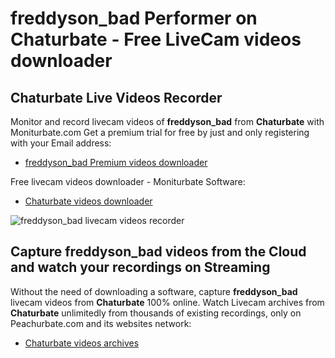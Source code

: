 # freddyson_bad Performer on Chaturbate - Free LiveCam videos downloader

## Chaturbate Live Videos Recorder

Monitor and record livecam videos of **freddyson_bad** from **Chaturbate** with Moniturbate.com
Get a premium trial for free by just and only registering with your Email address:
* [freddyson_bad Premium videos downloader](https://moniturbate.com/request-demo-licence-key.html)

Free livecam videos downloader - Moniturbate Software:
* [Chaturbate videos downloader](https://moniturbate.com/moniturbate-download-software.html)

![freddyson_bad livecam videos recorder](https://peachurnet.com/templates/moniturbate-software.png)


## Capture freddyson_bad videos from the Cloud and watch your recordings on Streaming

Without the need of downloading a software, capture **freddyson_bad** livecam videos from **Chaturbate** 100% online.
Watch Livecam archives from **Chaturbate** unlimitedly from thousands of existing recordings, only on Peachurbate.com and its websites network:
* [Chaturbate videos archives](https://peachurnet.com/)